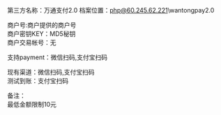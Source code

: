 第三方名称：万通支付2.0
档案位置：php@60.245.62.221\wantongpay2.0
 
商户号:商户提供的商户号  
商户密钥KEY：MD5秘钥  
商户交易帐号：无  
 
支持payment：微信扫码,支付宝扫码  
  
现有渠道：微信扫码,支付宝扫码  
测试到账：支付宝扫码  
  
备注：  
最低金额限制10元  